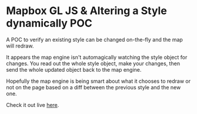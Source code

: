 # Mapbox GL JS & Altering a Style dynamically POC

A POC to verify an existing style can be changed on-the-fly and the map will redraw.

It appears the map engine isn't automagically watching the style object for changes. You read out the whole style object, make your changes, then send the whole updated object back to the map engine.

Hopefully the map engine is being smart about what it chooses to redraw or not on the page based on a diff between the previous style and the new one.

Check it out live [here](https://travelmapaddict.github.io/mapbox-gl-js-pocs/alter-style-dynamically/).
